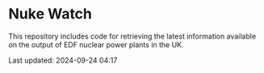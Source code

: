 # Nuke Watch

This repository includes code for retrieving the latest information available on the output of EDF nuclear power plants in the UK.

Last updated: 2024-09-24 04:17